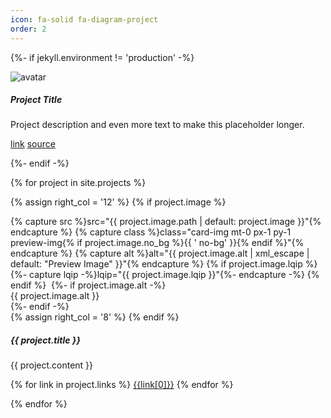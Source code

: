 ```yaml
---
icon: fa-solid fa-diagram-project
order: 2
---
```


<section class="projects" id="projects">

{%- if jekyll.environment != 'production' -%}

<div class="card categories mb-3" style="max-width: 540px;">
  <div class="row g-0 flex-md-row">

  <div class="col-md-4">
    <img class="card-img preview-img mt-0 px-1 py-1" src="/inventory-test.gif?updatedAt=1742350060048" alt="avatar" onerror="this.style.display='none'">
  </div>

  <div class="col-md-8">
    <div class="card-header d-flex justify-content-between hide-border-bottom">
      <h5 class="card-title header m-0">
      Project Title
      </h5>
    </div>
    <div class="card-body">
    <p class="card-text ">
    Project description and even more text to make this placeholder longer.
    </p>
    <a href="#" class="card-link">link</a>
    <a href="#" class="card-link">source</a>
    </div>
  </div>

  </div>
</div>

{%- endif -%}

{% for project in site.projects %}

<div class="card categories mb-3" style="max-width: 540px;">
  <div class="row g-0 flex-md-row">

  {% assign right_col = '12' %}
  {% if project.image %}
  <div class="col-md-4">
      {% capture src %}src="{{ project.image.path | default: project.image }}"{% endcapture %}
      {% capture class %}class="card-img mt-0 px-1 py-1 preview-img{% if project.image.no_bg %}{{ ' no-bg' }}{% endif %}"{% endcapture %}
      {% capture alt %}alt="{{ project.image.alt | xml_escape | default: "Preview Image" }}"{% endcapture %}
      {% if project.image.lqip %}
        {%- capture lqip -%}lqip="{{ project.image.lqip }}"{%- endcapture -%}
      {% endif %}
      <img {{ src }} {{ class }} {{ alt }} onerror="this.style.display='none'">
        {%- if project.image.alt -%}
          <figcaption class="text-center pt-2 pb-2">{{ project.image.alt }}</figcaption>
        {%- endif -%}
  </div>
  {% assign right_col = '8' %}
  {% endif %}

  <div class="col-md-{{right_col}}">
    <div class="card-header d-flex justify-content-between hide-border-bottom">
      <h5 class="card-title header m-0">
      {{ project.title }}
      </h5>
    </div>
    <div class="card-body">
    <p class="card-text ">
    {{ project.content }}
    </p>
    {% for link in project.links %}
    <a href="{{link[1]}}" class="card-link">{{link[0]}}</a>
    {% endfor %}
    </div>
  </div>

  </div>
</div>

{% endfor %}

</section>
